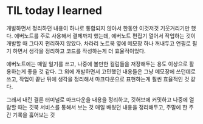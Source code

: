 # TIL today I learned

개발하면서 정리하던 내용이 하나로 통합되지 않아서 한동안 이것저것 기웃거리기만 했다. 에버노트를 주로 사용해서 결제까지 했는데, 에버노트 편집기 열어서 작업하는 것이 개발할 때 그다지 편리하지 않았다. 차라리 노트북 옆에 메모장 하나 꺼내두고 연필로 필기 하면서 생각을 정리하고 코드를 작성하는게 더 효율적이었다.

에버노트에는 매일 일기를 쓰고, 나중에 볼만한 컬럼들을 저장해두는 용도 이상으로 활용하는게 좋을 것 같다. 그 외에 개발하면서 고민했던 내용들은 그냥 메모장에 쓰던데로 쓰고, 작업이 끝난 뒤에 생각을 정리해서 마크다운으로 표현하는게 훨씬 효율적인 것 같다.

그래서 내린 결론
터미널로 마크다운을 내용을 정리하고, 깃허브에 커밋하고 나중에 열람할 때는 깃북 서비스를 통해서 보는 것
매일 배웠던 내용을 정리해두고, 주말에 한 주간 기록을 훓어보는 것
